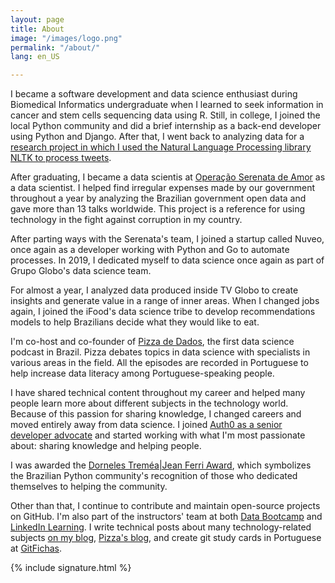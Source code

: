 ```yaml
---
layout: page
title: About
image: "/images/logo.png"
permalink: "/about/"
lang: en_US

---
```

I became a software development and data science enthusiast during Biomedical Informatics undergraduate when I learned to seek information in cancer and stem cells sequencing data using R. Still, in college, I joined the local Python community and did a brief internship as a back-end developer using Python and Django. After that, I went back to analyzing data for a [research project in which I used the Natural Language Processing library NLTK to process tweets](https://jtemporal.com/jessie).

After graduating, I became a data scientis at [Operação Serenata de Amor](https://serenata.ai) as a data scientist. I helped find irregular expenses made by our government throughout a year by analyzing the Brazilian government open data and gave more than 13 talks worldwide. This project is a reference for using technology in the fight against corruption in my country.

After parting ways with the Serenata's team, I joined a startup called Nuveo, once again as a developer working with Python and Go to automate processes. In 2019, I dedicated myself to data science once again as part of Grupo Globo's data science team.

For almost a year, I analyzed data produced inside TV Globo to create insights and generate value in a range of inner areas. When I changed jobs again, I joined the iFood's data science tribe to develop recommendations models to help Brazilians decide what they would like to eat.

I'm co-host and co-founder of [Pizza de Dados](https://pizzadedados.com/en), the first data science podcast in Brazil. Pizza debates topics in data science with specialists in various areas in the field. All the episodes are recorded in Portuguese to help increase data literacy among Portuguese-speaking people.

I have shared technical content throughout my career and helped many people learn more about different subjects in the technology world. Because of this passion for sharing knowledge, I changed careers and moved entirely away from data science. I joined [Auth0 as a senior developer advocate](https://auth0.com/blog/authors/jessica-temporal/) and started working with what I'm most passionate about: sharing knowledge and helping people.

I was awarded the [Dorneles Treméa\|Jean Ferri Award](https://python.org.br/premio-dorneles-tremea-jean-ferri/), which symbolizes the Brazilian Python community's recognition of those who dedicated themselves to helping the community.

Other than that, I continue to contribute and maintain open-source projects on GitHub. I'm also part of the instructors' team at both [Data Bootcamp](https://databootcamp.com.br/team) and [LinkedIn Learning](https://www.linkedin.com/learning/instructors/jessica-temporal). I write technical posts about many technology-related subjects [on my blog](https://jtemporal.com/), [Pizza's blog](https://medium.com/pizzadedados), and create git study cards in Portuguese at [GitFichas](http://gitfichas.com).

{% include signature.html %}